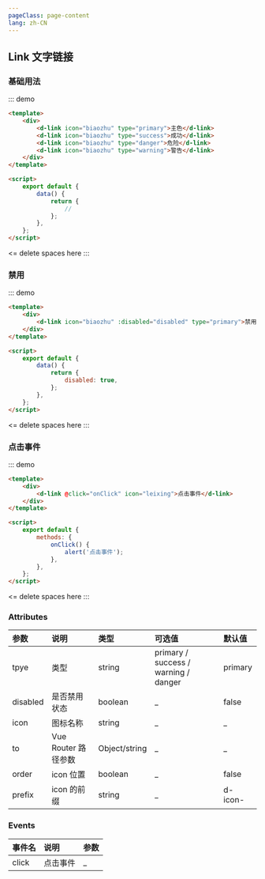 ```yaml
---
pageClass: page-content
lang: zh-CN
---
```


## Link 文字链接

### 基础用法

::: demo

```html
<template>
	<div>
		<d-link icon="biaozhu" type="primary">主色</d-link>
		<d-link icon="biaozhu" type="success">成功</d-link>
		<d-link icon="biaozhu" type="danger">危险</d-link>
		<d-link icon="biaozhu" type="warning">警告</d-link>
	</div>
</template>

<script>
	export default {
		data() {
			return {
				//
			};
		},
	};
</script>
```

<= delete spaces here
:::

### 禁用

::: demo

```html
<template>
	<div>
		<d-link icon="biaozhu" :disabled="disabled" type="primary">禁用</d-link>
	</div>
</template>

<script>
	export default {
		data() {
			return {
				disabled: true,
			};
		},
	};
</script>
```

<= delete spaces here
:::

### 点击事件

::: demo

```html
<template>
	<div>
		<d-link @click="onClick" icon="leixing">点击事件</d-link>
	</div>
</template>

<script>
	export default {
		methods: {
			onClick() {
				alert('点击事件');
			},
		},
	};
</script>
```

<= delete spaces here
:::

### Attributes

| 参数     | 说明                | 类型          | 可选值                               | 默认值  |
| :------- | :------------------ | :------------ | :----------------------------------- | :------ |
| tpye     | 类型                | string        | primary / success / warning / danger | primary |
| disabled | 是否禁用状态        | boolean       | \_                                   | false   |
| icon     | 图标名称            | string        | \_                                   | \_      |
| to       | Vue Router 路径参数 | Object/string | \_                                   | \_      |
| order    | icon 位置           | boolean       | \_                                   | false   |
| prefix   | icon 的前缀         | string        | \_                                   | d-icon- |

### Events

| 事件名 | 说明     | 参数 |
| :----- | :------- | :--- |
| click  | 点击事件 | \_   |
